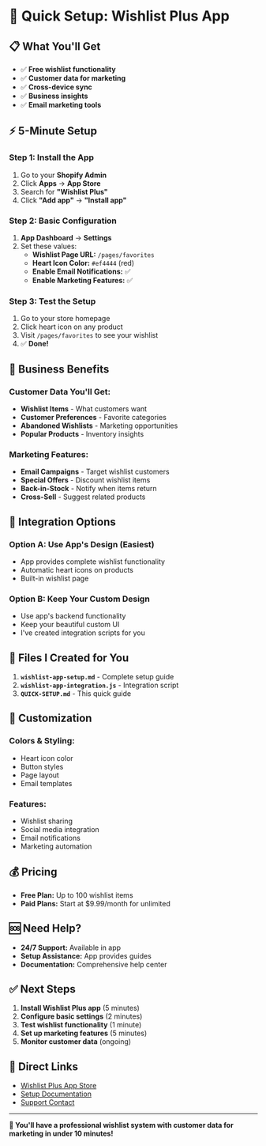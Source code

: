 # 🚀 Quick Setup: Wishlist Plus App

## 📋 What You'll Get
- ✅ **Free wishlist functionality**
- ✅ **Customer data for marketing**
- ✅ **Cross-device sync**
- ✅ **Business insights**
- ✅ **Email marketing tools**

## ⚡ 5-Minute Setup

### Step 1: Install the App
1. Go to your **Shopify Admin**
2. Click **Apps** → **App Store**
3. Search for **"Wishlist Plus"**
4. Click **"Add app"** → **"Install app"**

### Step 2: Basic Configuration
1. **App Dashboard** → **Settings**
2. Set these values:
   - **Wishlist Page URL:** `/pages/favorites`
   - **Heart Icon Color:** `#ef4444` (red)
   - **Enable Email Notifications:** ✅
   - **Enable Marketing Features:** ✅

### Step 3: Test the Setup
1. Go to your store homepage
2. Click heart icon on any product
3. Visit `/pages/favorites` to see your wishlist
4. ✅ **Done!**

## 🎯 Business Benefits

### Customer Data You'll Get:
- **Wishlist Items** - What customers want
- **Customer Preferences** - Favorite categories  
- **Abandoned Wishlists** - Marketing opportunities
- **Popular Products** - Inventory insights

### Marketing Features:
- **Email Campaigns** - Target wishlist customers
- **Special Offers** - Discount wishlist items
- **Back-in-Stock** - Notify when items return
- **Cross-Sell** - Suggest related products

## 🔧 Integration Options

### Option A: Use App's Design (Easiest)
- App provides complete wishlist functionality
- Automatic heart icons on products
- Built-in wishlist page

### Option B: Keep Your Custom Design
- Use app's backend functionality
- Keep your beautiful custom UI
- I've created integration scripts for you

## 📁 Files I Created for You

1. **`wishlist-app-setup.md`** - Complete setup guide
2. **`wishlist-app-integration.js`** - Integration script
3. **`QUICK-SETUP.md`** - This quick guide

## 🎨 Customization

### Colors & Styling:
- Heart icon color
- Button styles  
- Page layout
- Email templates

### Features:
- Wishlist sharing
- Social media integration
- Email notifications
- Marketing automation

## 💰 Pricing
- **Free Plan:** Up to 100 wishlist items
- **Paid Plans:** Start at $9.99/month for unlimited

## 🆘 Need Help?
- **24/7 Support:** Available in app
- **Setup Assistance:** App provides guides
- **Documentation:** Comprehensive help center

## ✅ Next Steps
1. **Install Wishlist Plus app** (5 minutes)
2. **Configure basic settings** (2 minutes)  
3. **Test wishlist functionality** (1 minute)
4. **Set up marketing features** (5 minutes)
5. **Monitor customer data** (ongoing)

## 🔗 Direct Links
- [Wishlist Plus App Store](https://apps.shopify.com/wishlist-plus)
- [Setup Documentation](https://help.wishlistplus.com)
- [Support Contact](https://wishlistplus.com/support)

---

**🎉 You'll have a professional wishlist system with customer data for marketing in under 10 minutes!** 